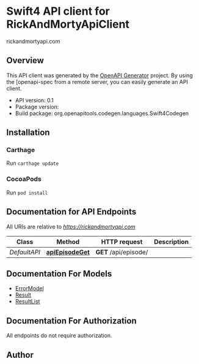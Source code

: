 # Swift4 API client for RickAndMortyApiClient

rickandmortyapi.com

## Overview
This API client was generated by the [OpenAPI Generator](https://openapi-generator.tech) project.  By using the [openapi-spec from a remote server, you can easily generate an API client.

- API version: 0.1
- Package version: 
- Build package: org.openapitools.codegen.languages.Swift4Codegen

## Installation

### Carthage

Run `carthage update`

### CocoaPods

Run `pod install`

## Documentation for API Endpoints

All URIs are relative to *https://rickandmortyapi.com*

Class | Method | HTTP request | Description
------------ | ------------- | ------------- | -------------
*DefaultAPI* | [**apiEpisodeGet**](docs/DefaultAPI.md#apiepisodeget) | **GET** /api/episode/ | 


## Documentation For Models

 - [ErrorModel](docs/ErrorModel.md)
 - [Result](docs/Result.md)
 - [ResultList](docs/ResultList.md)


## Documentation For Authorization

 All endpoints do not require authorization.


## Author



